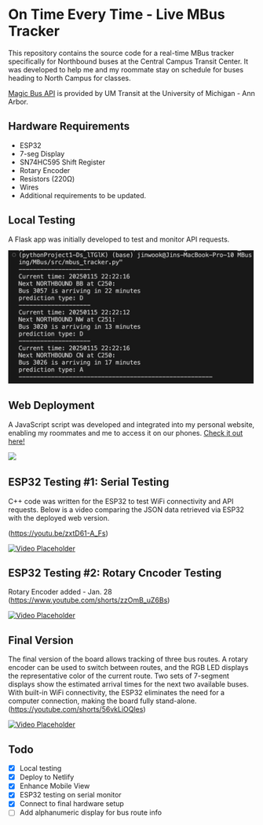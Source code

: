 # On Time Every Time - Live MBus Tracker

This repository contains the source code for a real-time MBus tracker specifically for Northbound buses at the Central Campus Transit Center. It was developed to help me and my roommate stay on schedule for buses heading to North Campus for classes.

[Magic Bus API](https://mbus.ltp.umich.edu/home) is provided by UM Transit at the University of Michigan - Ann Arbor.

## Hardware Requirements
- ESP32
- 7-seg Display
- SN74HC595 Shift Register
- Rotary Encoder
- Resistors (220Ω)
- Wires
- Additional requirements to be updated.

## Local Testing
A Flask app was initially developed to test and monitor API requests.

<img src="/assets/images/old/testing.png" width="500">

## Web Deployment
A JavaScript script was developed and integrated into my personal website, enabling my roommates and me to access it on our phones. [Check it out here!](http://jinwookshin.com/templates/bus-prediction)

<img src="/assets/images/final/web/MobileDemo.gif" width="400">

## ESP32 Testing #1: Serial Testing
C++ code was written for the ESP32 to test WiFi connectivity and API requests. Below is a video comparing the JSON data retrieved via ESP32 with the deployed web version.

(https://youtu.be/zxtD61-A_Fs)

[![Video Placeholder](https://img.youtube.com/vi/zxtD61-A_Fs/0.jpg)](https://youtu.be/zxtD61-A_Fs)

## ESP32 Testing #2: Rotary Cncoder Testing
Rotary Encoder added - Jan. 28
(https://www.youtube.com/shorts/zzOmB_uZ6Bs)

[![Video Placeholder](https://img.youtube.com/vi/zzOmB_uZ6Bs/0.jpg)](https://www.youtube.com/shorts/zzOmB_uZ6Bs)

## Final Version
The final version of the board allows tracking of three bus routes. A rotary encoder can be used to switch between routes, and the RGB LED displays the representative color of the current route. Two sets of 7-segment displays show the estimated arrival times for the next two available buses. With built-in WiFi connectivity, the ESP32 eliminates the need for a computer connection, making the board fully stand-alone.
(https://youtube.com/shorts/56vkLiOQles)

[![Video Placeholder](https://img.youtube.com/vi/56vkLiOQles/0.jpg)](https://www.youtube.com/shorts/56vkLiOQles)

## Todo

- [x] Local testing
- [x] Deploy to Netlify
- [x] Enhance Mobile View
- [x] ESP32 testing on serial monitor
- [x] Connect to final hardware setup
- [ ] Add alphanumeric display for bus route info
